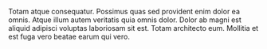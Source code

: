 Totam atque consequatur. Possimus quas sed provident enim dolor ea omnis. Atque illum autem veritatis quia omnis dolor. Dolor ab magni est aliquid adipisci voluptas laboriosam sit est. Totam architecto eum. Mollitia et est fuga vero beatae earum qui vero.